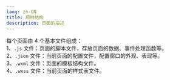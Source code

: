 ```yaml
---
lang: zh-CN
title: 项目结构
description: 页面的描述
---
```



每个页面由 4 个基本文件组成：  
1、`.js` 文件：页面的脚本文件，存放页面的数据、事件处理函数等。  
2、`.json` 文件：当前页面的配置文件，配置窗口的外观、表现等。  
3、`.wxml` 文件：页面的模板结构文件。  
4、`.wxss` 文件：当前页面的样式表文件。



